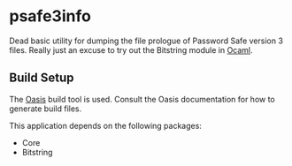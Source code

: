 # psafe3info

Dead basic utility for dumping the file prologue of Password Safe
version 3 files. Really just an excuse to try out the Bitstring
module in [Ocaml].

## Build Setup

The [Oasis][Oasis] build tool is used. Consult the Oasis documentation for how
to generate build files.

This application depends on the following packages:

 - Core
 - Bitstring

[RWO]: https://realworldocaml.org/
[Ocaml]: http://ocaml.org/
[Oasis]: https://ocaml.org/learn/tutorials/setting_up_with_oasis.html

